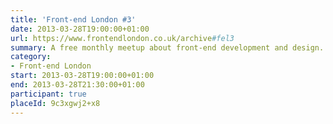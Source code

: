 ```yaml
---
title: 'Front-end London #3'
date: 2013-03-28T19:00:00+01:00
url: https://www.frontendlondon.co.uk/archive#fel3
summary: A free monthly meetup about front-end development and design.
category:
- Front-end London
start: 2013-03-28T19:00:00+01:00
end: 2013-03-28T21:30:00+01:00
participant: true
placeId: 9c3xgwj2+x8
---
```

